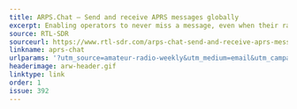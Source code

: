 ```yaml
---
title: ARPS.Chat – Send and receive APRS messages globally
excerpt: Enabling operators to never miss a message, even when their radios are turned off.
source: RTL-SDR
sourceurl: https://www.rtl-sdr.com/arps-chat-send-and-receive-aprs-messages-globally/
linkname: aprs-chat
urlparams: '?utm_source=amateur-radio-weekly&utm_medium=email&utm_campaign=newsletter'
headerimage: arw-header.gif
linktype: link
order: 1
issue: 392
---
```

